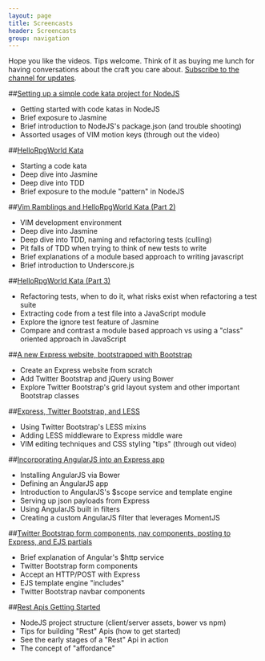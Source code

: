 ```yaml
---
layout: page
title: Screencasts
header: Screencasts
group: navigation
---
```


Hope you like the videos. Tips welcome. Think of it as buying me lunch for having conversations about the craft you care about. [Subscribe to the channel for updates](https://vimeo.com/channels/659338).

##[Setting up a simple code kata project for NodeJS](https://vimeo.com/channels/659338/84082218)

- Getting started with code katas in NodeJS
- Brief exposure to Jasmine
- Brief introduction to NodeJS's package.json (and trouble shooting)
- Assorted usages of VIM motion keys (through out the video)

##[HelloRpgWorld Kata](https://vimeo.com/channels/659338/84101834)

- Starting a code kata
- Deep dive into Jasmine
- Deep dive into TDD
- Brief exposure to the module "pattern" in NodeJS

##[Vim Ramblings and HelloRpgWorld Kata (Part 2)](https://vimeo.com/channels/659338/84146414)

- VIM development environment
- Deep dive into Jasmine
- Deep dive into TDD, naming and refactoring tests (culling)
- Pit falls of TDD when trying to think of new tests to write
- Brief explanations of a module based approach to writing javascript
- Brief introduction to Underscore.js

##[HelloRpgWorld Kata (Part 3)](https://vimeo.com/channels/659338/84241331)

- Refactoring tests, when to do it, what risks exist when refactoring a test suite
- Extracting code from a test file into a JavaScript module
- Explore the ignore test feature of Jasmine
- Compare and contrast a module based approach vs using a "class" oriented approach in JavaScript

##[A new Express website, bootstrapped with Bootstrap](https://vimeo.com/channels/659338/84485703)

- Create an Express website from scratch
- Add Twitter Bootstrap and jQuery using Bower
- Explore Twitter Bootstrap's grid layout system and other important Bootstrap classes

##[Express, Twitter Bootstrap, and LESS](https://vimeo.com/channels/659338/84542536)

- Using Twitter Bootstrap's LESS mixins
- Adding LESS middleware to Express middle ware
- VIM editing techniques and CSS styling "tips" (through out video)

##[Incorporating AngularJS into an Express app](https://vimeo.com/channels/659338/84693970)

- Installing AngularJS via Bower
- Defining an AngularJS app
- Introduction to AngularJS's $scope service and template engine
- Serving up json payloads from Express
- Using AngularJS built in filters
- Creating a custom AngularJS filter that leverages MomentJS

##[Twitter Bootstrap form components, nav components, posting to Express, and EJS partials](https://vimeo.com/channels/659338/84892795)

- Brief explanation of Angular's $http service
- Twitter Bootstrap form components
- Accept an HTTP/POST with Express
- EJS template engine "includes"
- Twitter Bootstrap navbar components

##[Rest Apis Getting Started](https://vimeo.com/channels/659338/85154503)

- NodeJS project structure (client/server assets, bower vs npm)
- Tips for building "Rest" Apis (how to get started)
- See the early stages of a "Rest" Api in action
- The concept of "affordance"
